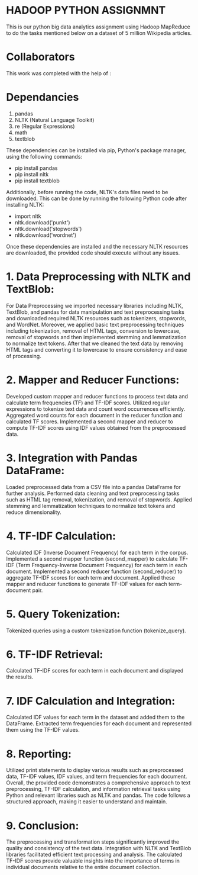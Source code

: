 # HADOOP PYTHON ASSIGNMNT
This is our python big data analytics assignment using Hadoop MapReduce to do the tasks mentioned below on a dataset of 5 million Wikipedia articles.

# Collaborators
This work was completed with the help of :



# Dependancies 

1. pandas
2. NLTK (Natural Language Toolkit)
3. re (Regular Expressions)
4. math
5. textblob

These dependencies can be installed via pip, Python's package manager, using the following commands:

- pip install pandas
- pip install nltk
- pip install textblob

Additionally, before running the code, NLTK's data files need to be downloaded. This can be done by running the following Python code after installing NLTK:

- import nltk
- nltk.download('punkt')
- nltk.download('stopwords')
- nltk.download('wordnet')

Once these dependencies are installed and the necessary NLTK resources are downloaded, the provided code should execute without any issues.


# 1. Data Preprocessing with NLTK and TextBlob:

For Data Preprocessing we imported necessary libraries including NLTK, TextBlob, and pandas for data manipulation and text preprocessing tasks and downloaded required NLTK resources such as tokenizers, stopwords, and WordNet. Moreover, we applied basic text preprocessing techniques including tokenization, removal of HTML tags, conversion to lowercase, removal of stopwords and then implemented stemming and lemmatization to normalize text tokens.
After that we cleaned the text data by removing HTML tags and converting it to lowercase to ensure consistency and ease of processing.


# 2. Mapper and Reducer Functions:

Developed custom mapper and reducer functions to process text data and calculate term frequencies (TF) and TF-IDF scores.
Utilized regular expressions to tokenize text data and count word occurrences efficiently.
Aggregated word counts for each document in the reducer function and calculated TF scores.
Implemented a second mapper and reducer to compute TF-IDF scores using IDF values obtained from the preprocessed data.

# 3. Integration with Pandas DataFrame:

Loaded preprocessed data from a CSV file into a pandas DataFrame for further analysis.
Performed data cleaning and text preprocessing tasks such as HTML tag removal, tokenization, and removal of stopwords.
Applied stemming and lemmatization techniques to normalize text tokens and reduce dimensionality.

# 4. TF-IDF Calculation:

Calculated IDF (Inverse Document Frequency) for each term in the corpus.
Implemented a second mapper function (second_mapper) to calculate TF-IDF (Term Frequency-Inverse Document Frequency) for each term in each document.
Implemented a second reducer function (second_reducer) to aggregate TF-IDF scores for each term and document.
Applied these mapper and reducer functions to generate TF-IDF values for each term-document pair.

# 5. Query Tokenization:

Tokenized queries using a custom tokenization function (tokenize_query).

# 6.  TF-IDF Retrieval:

Calculated TF-IDF scores for each term in each document and displayed the results.

# 7. IDF Calculation and Integration:

Calculated IDF values for each term in the dataset and added them to the DataFrame.
Extracted term frequencies for each document and represented them using the TF-IDF values.

# 8. Reporting:

Utilized print statements to display various results such as preprocessed data, TF-IDF values, IDF values, and term frequencies for each document.
Overall, the provided code demonstrates a comprehensive approach to text preprocessing, TF-IDF calculation, and information retrieval tasks using Python and relevant libraries such as NLTK and pandas. The code follows a structured approach, making it easier to understand and maintain.

# 9. Conclusion:

The preprocessing and transformation steps significantly improved the quality and consistency of the text data.
Integration with NLTK and TextBlob libraries facilitated efficient text processing and analysis.
The calculated TF-IDF scores provide valuable insights into the importance of terms in individual documents relative to the entire document collection.
